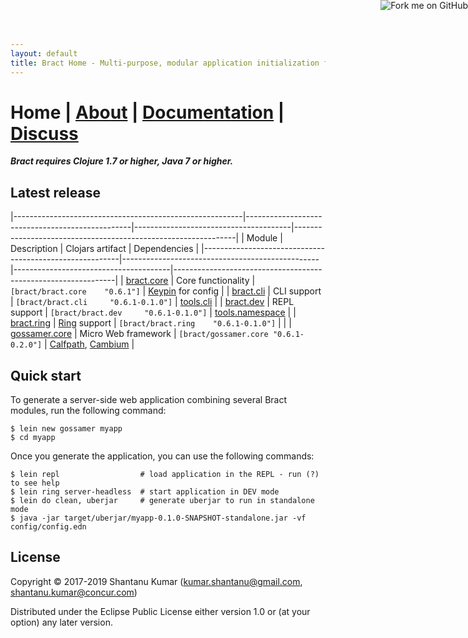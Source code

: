 ```yaml
---
layout: default
title: Bract Home - Multi-purpose, modular application initialization framework for Clojure
---
```

# Home | [About](/about.html) | [Documentation](/documentation.html) | [Discuss](/discuss.html)


_**Bract requires Clojure 1.7 or higher, Java 7 or higher.**_


## Latest release

|---------------------------------------------------------|-------------------------------------------------|---------------------------------------|---------------------------------------------------------------|
| Module                                                  | Description                                     | Clojars artifact                      | Dependencies                                                  |
|---------------------------------------------------------|-------------------------------------------------|---------------------------------------|---------------------------------------------------------------|
| [bract.core](https://github.com/bract/bract.core)       | Core functionality                              | `[bract/bract.core    "0.6.1"]`       | [Keypin](https://github.com/kumarshantanu/keypin) for config  |
| [bract.cli](https://github.com/bract/bract.cli)         | CLI support                                     | `[bract/bract.cli     "0.6.1-0.1.0"]` | [tools.cli](https://github.com/clojure/tools.cli)             |
| [bract.dev](https://github.com/bract/bract.dev)         | REPL support                                    | `[bract/bract.dev     "0.6.1-0.1.0"]` | [tools.namespace](https://github.com/clojure/tools.namespace) |
| [bract.ring](https://github.com/bract/bract.ring)       | [Ring](https://github.com/ring-clojure) support | `[bract/bract.ring    "0.6.1-0.1.0"]` |                                                               |
| [gossamer.core](https://github.com/bract/gossamer.core) | Micro Web framework                             | `[bract/gossamer.core "0.6.1-0.2.0"]` | [Calfpath](https://github.com/kumarshantanu/calfpath), [Cambium](https://github.com/cambium-clojure) |


## Quick start

To generate a server-side web application combining several Bract modules, run the following command:

```shell
$ lein new gossamer myapp
$ cd myapp
```

Once you generate the application, you can use the following commands:

```shell
$ lein repl                  # load application in the REPL - run (?) to see help
$ lein ring server-headless  # start application in DEV mode
$ lein do clean, uberjar     # generate uberjar to run in standalone mode
$ java -jar target/uberjar/myapp-0.1.0-SNAPSHOT-standalone.jar -vf config/config.edn
```


## License

Copyright © 2017-2019 Shantanu Kumar (kumar.shantanu@gmail.com, shantanu.kumar@concur.com)

Distributed under the Eclipse Public License either version 1.0 or (at
your option) any later version.

<a href='https://github.com/bract'><img style='position: absolute; top: 0; right: 0; border: 0;' src='https://camo.githubusercontent.com/652c5b9acfaddf3a9c326fa6bde407b87f7be0f4/68747470733a2f2f73332e616d617a6f6e6177732e636f6d2f6769746875622f726962626f6e732f666f726b6d655f72696768745f6f72616e67655f6666373630302e706e67' alt='Fork me on GitHub' data-canonical-src='https://s3.amazonaws.com/github/ribbons/forkme_right_orange_ff7600.png'></a>
